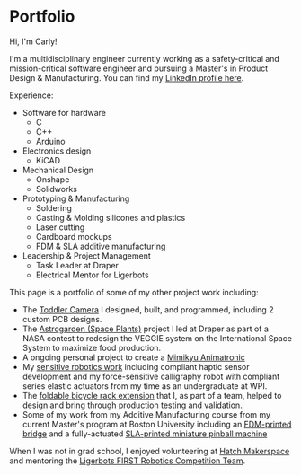 # Portfolio

Hi, I'm Carly!

I'm a multidisciplinary engineer currently working as a safety-critical and mission-critical software engineer and pursuing a Master's in Product Design & Manufacturing. You can find my [LinkedIn profile here](https://www.linkedin.com/in/carlybuchanan/).

Experience:
* Software for hardware 
    * C
    * C++
    * Arduino
* Electronics design
    * KiCAD
* Mechanical Design
    * Onshape
    * Solidworks
* Prototyping & Manufacturing
    * Soldering
    * Casting & Molding silicones and plastics
    * Laser cutting
    * Cardboard mockups
    * FDM & SLA additive manufacturing
* Leadership & Project Management
    * Task Leader at Draper
    * Electrical Mentor for Ligerbots

This page is a portfolio of some of my other project work including:
- The [Toddler Camera]() I designed, built, and programmed, including 2 custom PCB designs.
- The [Astrogarden (Space Plants)](Space%20Plants/README.md) project I led at Draper as part of a NASA contest to redesign the VEGGIE system on the International Space System to maximize food production.
- A ongoing personal project to create a [Mimikyu Animatronic](Mimikyu%20Animatronic/README.md)
- My [sensitive robotics work](Tactile%20Robotics/README.md) including compliant haptic sensor development and my force-sensitive calligraphy robot with compliant series elastic actuators from my time as an undergraduate at WPI.
- The [foldable bicycle rack extension](Compact%20Bike%20Rack/README.md) that I, as part of a team, helped to design and bring through production testing and validation.
- Some of my work from my Additive Manufacturing course from my current Master's program at Boston University including an [FDM-printed bridge](FDM%20Bridge/README.md) and a fully-actuated [SLA-printed miniature pinball machine](SLA%20Pinball/README.md)


When I was not in grad school, I enjoyed volunteering at [Hatch Makerspace](http://www.watertownlib.org/707/Hatch-Makerspace) and mentoring the [Ligerbots FIRST Robotics Competition Team](https://ligerbots.org/).
